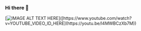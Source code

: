 ### Hi there 👋

[![IMAGE ALT TEXT HERE]([https://img.youtube.com/vi/YOUTUBE_VIDEO_ID_HERE/0.jpg](https://i.ytimg.com/an_webp/l4MWBCzXb7M/mqdefault_6s.webp?du=3000&sqp=CM7ApJQG&rs=AOn4CLC-m4qiDOqXNTO8R9ukR8iHo2-K9w))]([https://www.youtube.com/watch?v=YOUTUBE_VIDEO_ID_HERE](https://youtu.be/l4MWBCzXb7M))
